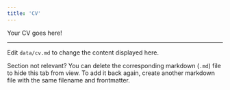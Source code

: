 ```yaml
---
title: 'CV'
---
```


Your CV goes here!

---

Edit `data/cv.md` to change the content displayed here.

Section not relevant? You can delete the corresponding markdown (`.md`) file to
hide this tab from view. To add it back again, create another markdown file with
the same filename and frontmatter.
